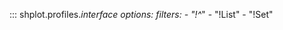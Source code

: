 ::: shplot.profiles._interface
    options:
      filters:
        - "!^_"
        - "!List"
        - "!Set"
